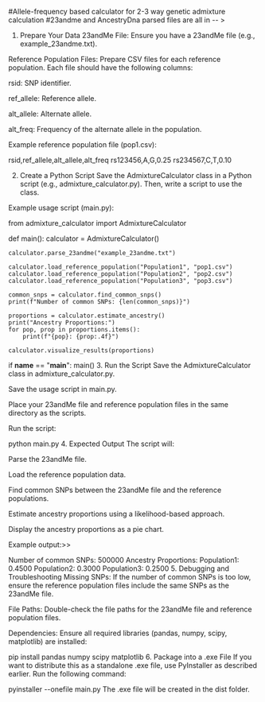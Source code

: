#Allele-frequency based calculator for 2-3 way genetic admixture calculation 
#23andme and AncestryDna parsed files are all in -- > 



1. Prepare Your Data
23andMe File: Ensure you have a 23andMe file (e.g., example_23andme.txt).

Reference Population Files: Prepare CSV files for each reference population. Each file should have the following columns:

rsid: SNP identifier.

ref_allele: Reference allele.

alt_allele: Alternate allele.

alt_freq: Frequency of the alternate allele in the population.

Example reference population file (pop1.csv):


rsid,ref_allele,alt_allele,alt_freq
rs123456,A,G,0.25
rs234567,C,T,0.10

2. Create a Python Script
Save the AdmixtureCalculator class in a Python script (e.g., admixture_calculator.py). Then, write a script to use the class.

Example usage script (main.py):



from admixture_calculator import AdmixtureCalculator

def main():
    calculator = AdmixtureCalculator()

    calculator.parse_23andme("example_23andme.txt")

    calculator.load_reference_population("Population1", "pop1.csv")
    calculator.load_reference_population("Population2", "pop2.csv")
    calculator.load_reference_population("Population3", "pop3.csv")

    common_snps = calculator.find_common_snps()
    print(f"Number of common SNPs: {len(common_snps)}")

    proportions = calculator.estimate_ancestry()
    print("Ancestry Proportions:")
    for pop, prop in proportions.items():
        print(f"{pop}: {prop:.4f}")

    calculator.visualize_results(proportions)

if __name__ == "__main__":
    main()
3. Run the Script
Save the AdmixtureCalculator class in admixture_calculator.py.

Save the usage script in main.py.

Place your 23andMe file and reference population files in the same directory as the scripts.

Run the script:


python main.py
4. Expected Output
The script will:

Parse the 23andMe file.

Load the reference population data.

Find common SNPs between the 23andMe file and the reference populations.

Estimate ancestry proportions using a likelihood-based approach.

Display the ancestry proportions as a pie chart.

Example output:>>


Number of common SNPs: 500000
Ancestry Proportions:
Population1: 0.4500
Population2: 0.3000
Population3: 0.2500
5. Debugging and Troubleshooting
Missing SNPs: If the number of common SNPs is too low, ensure the reference population files include the same SNPs as the 23andMe file.

File Paths: Double-check the file paths for the 23andMe file and reference population files.

Dependencies: Ensure all required libraries (pandas, numpy, scipy, matplotlib) are installed:

pip install pandas numpy scipy matplotlib
6. Package into a .exe File
If you want to distribute this as a standalone .exe file, use PyInstaller as described earlier. Run the following command:


pyinstaller --onefile main.py
The .exe file will be created in the dist folder.

